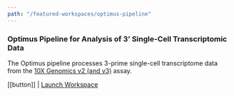 ```yaml
---
path: "/featured-workspaces/optimus-pipeline"
---
```


### Optimus Pipeline for Analysis of 3’ Single-Cell Transcriptomic Data

The Optimus pipeline processes 3-prime single-cell transcriptome data from the [10X Genomics v2 (and v3)](https://www.10xgenomics.com/solutions/single-cell) assay.

[[button]]
| [Launch Workspace](https://anvil.terra.bio/#workspaces/help-gatk/HCA_Optimus_Pipeline)
